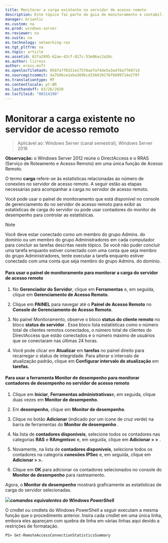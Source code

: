 ```yaml
---
title: Monitorar a carga existente no servidor de acesso remoto
description: Este tópico faz parte do guia de monitoramento e contabilidade de acesso remoto no Windows Server 2016.
manager: brianlic
ms.custom: na
ms.prod: windows-server
ms.reviewer: na
ms.suite: na
ms.technology: networking-ras
ms.tgt_pltfrm: na
ms.topic: article
ms.assetid: 62fa2895-62ae-42cf-817c-53e06ac2a26c
ms.author: lizross
author: eross-msft
ms.openlocfilehash: 0507a7f0151e1f5f8aefaf4de5a3a4f8a776971d
ms.sourcegitcommit: da7b9bce1eba369bcd156639276f6899714e279f
ms.translationtype: MT
ms.contentlocale: pt-BR
ms.lasthandoff: 03/26/2020
ms.locfileid: "80314190"
---
```

# <a name="monitor-the-existing-load-on-the-remote-access-server"></a>Monitorar a carga existente no servidor de acesso remoto

>Aplicável ao: Windows Server (canal semestral), Windows Server 2016

**Observação:** o Windows Server 2012 reúne o DirectAccess e o RRAS (Serviço de Roteamento e Acesso Remoto) em uma única função de Acesso Remoto.  
  
O termo **carga** refere-se às estatísticas relacionadas ao número de conexões no servidor de acesso remoto. A seguir estão as etapas necessárias para acompanhar a carga no servidor de acesso remoto.  
  
Você pode usar o painel de monitoramento que está disponível no console de gerenciamento do no servidor de acesso remoto para exibir as estatísticas de carga do servidor ou pode usar contadores do monitor de desempenho para controlar as estatísticas.  
  
> [!NOTE]  
> Você deve estar conectado como um membro do grupo Admins. do domínio ou um membro do grupo Administradores em cada computador para concluir as tarefas descritas neste tópico. Se você não puder concluir uma tarefa enquanto estiver conectado com uma conta que seja membro do grupo Administradores, tente executar a tarefa enquanto estiver conectado com uma conta que seja membro do grupo Admins. do domínio.  
  
#### <a name="to-use-the-monitoring-dashboard-to-monitor-the-remote-access-server-load"></a>Para usar o painel de monitoramento para monitorar a carga do servidor de acesso remoto  
  
1.  No **Gerenciador do Servidor**, clique em **Ferramentas** e, em seguida, clique em **Gerenciamento de Acesso Remoto**.  
  
2.  Clique em **PAINEL** para navegar até o **Painel de Acesso Remoto** no **Console de Gerenciamento de Acesso Remoto**.  
  
3.  No painel Monitoramento, observe o bloco **status do cliente remoto** no bloco **status do servidor** . Esse bloco lista estatísticas como o número total de clientes remotos conectados, o número total de clientes do DirectAccess que estão conectados e o número máximo de usuários que se conectaram nas últimas 24 horas.  
  
4.  Você pode clicar em **Atualizar** em **tarefas** no painel direito para recarregar o status de integridade. Para alterar o intervalo de atualização padrão, clique em **Configurar intervalo de atualização** em **tarefas**.  
  
#### <a name="to-use-the-performance-monitor-tool-to-monitor-performance-counters-on-the-remote-access-server"></a>Para usar a ferramenta Monitor de desempenho para monitorar contadores de desempenho no servidor de acesso remoto  
  
1.  Clique em **Iniciar**, **Ferramentas administrativas**e, em seguida, clique duas vezes em **Monitor de desempenho**.  
  
2.  Em **desempenho**, clique em **Monitor de desempenho**.  
  
3.  Clique no botão **Adicionar** (indicado por um ícone de cruz verde) na barra de ferramentas do **Monitor de desempenho** .  
  
4.  Na lista de **contadores disponíveis**, selecione todos os contadores nas categorias **RAS** e **RAmgmtsvc** e, em seguida, clique em **Adicionar > >** .  
  
5.  Novamente, na lista de **contadores disponíveis**, selecione todos os contadores na categoria **conexões IPSec** e, em seguida, clique em **Adicionar > >.**  
  
6.  Clique em **OK** para adicionar os contadores selecionados no console do **Monitor de desempenho** para rastreamento.  
  
Agora, o **Monitor de desempenho** mostrará graficamente as estatísticas de carga do servidor selecionadas.  
  
![](../../../media/Monitor-the-existing-load-on-the-Remote-Access-server/PowerShellLogoSmall.gif)***<em>comandos equivalentes do Windows</em> PowerShell***  
  
O cmdlet ou cmdlets do Windows PowerShell a seguir executam a mesma função que o procedimento anterior. Insira cada cmdlet em uma única linha, embora eles apareçam com quebra de linha em várias linhas aqui devido a restrições de formatação.  
  
```  
PS> Get-RemoteAccessConnectionStatisticsSummary  
```  
  



